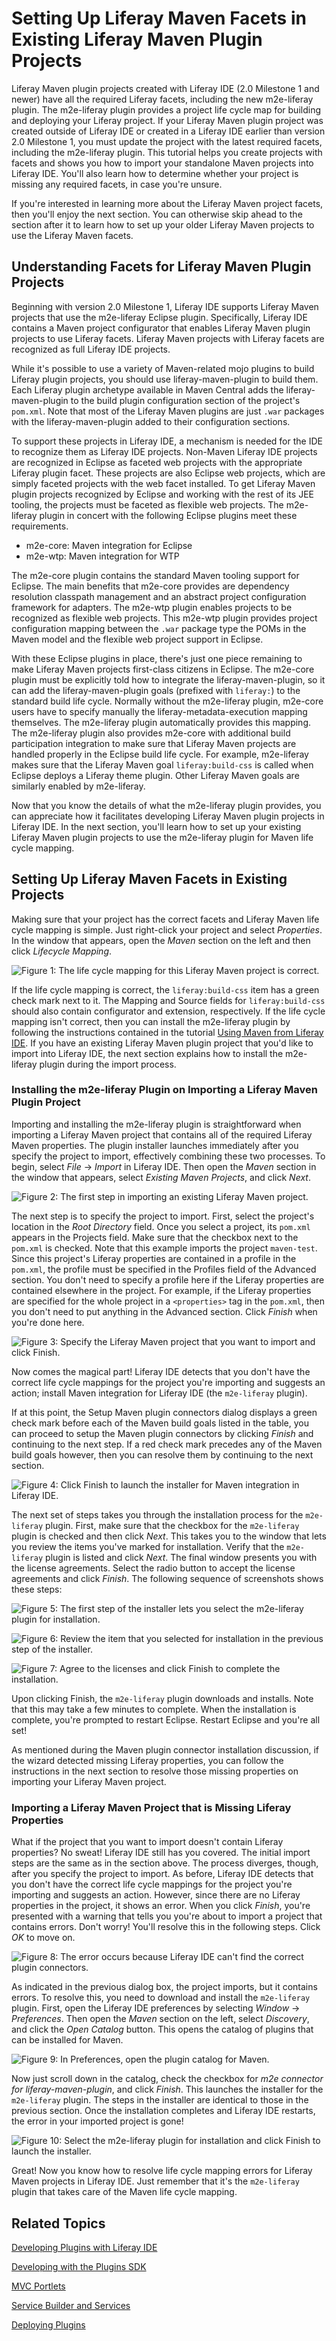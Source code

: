 # Setting Up Liferay Maven Facets in Existing Liferay Maven Plugin Projects [](id=setting-up-liferay-maven-facets-in-existing-liferay-maven-plugin-projects)

Liferay Maven plugin projects created with Liferay IDE (2.0 Milestone 1 and
newer) have all the required Liferay facets, including the new m2e-liferay
plugin. The m2e-liferay plugin provides a project life cycle map for building
and deploying your Liferay project. If your Liferay Maven plugin project was
created outside of Liferay IDE or created in a Liferay IDE earlier than version
2.0 Milestone 1, you must update the project with the latest required
facets, including the m2e-liferay plugin. This tutorial helps you create 
projects with facets and shows you how to import your standalone Maven projects
into Liferay IDE. You'll also learn how to determine whether your project is
missing any required facets, in case you're unsure. 

If you're interested in learning more about the Liferay Maven project facets,
then you'll enjoy the next section. You can otherwise skip ahead to the section
after it to learn how to set up your older Liferay Maven projects to use the
Liferay Maven facets. 

## Understanding Facets for Liferay Maven Plugin Projects [](id=understanding-facets-for-liferay-maven-plugin-projects)

Beginning with version 2.0 Milestone 1, Liferay IDE supports Liferay Maven
projects that use the m2e-liferay Eclipse plugin. Specifically, Liferay IDE
contains a Maven project configurator that enables Liferay Maven plugin
projects to use Liferay facets. Liferay Maven projects with Liferay facets are
recognized as full Liferay IDE projects. 

While it's possible to use a variety of Maven-related mojo plugins to build
Liferay plugin projects, you should use liferay-maven-plugin to build them. Each
Liferay plugin archetype available in Maven Central adds the
liferay-maven-plugin to the build plugin configuration section of the
project's `pom.xml`. Note that most of the Liferay Maven plugins are just `.war`
packages with the liferay-maven-plugin added to their configuration sections. 

To support these projects in Liferay IDE, a mechanism is needed for the IDE to
recognize them as Liferay IDE projects. Non-Maven Liferay IDE projects are
recognized in Eclipse as faceted web projects with the appropriate Liferay
plugin facet. These projects are also Eclipse web projects, which are simply
faceted projects with the web facet installed. To get Liferay Maven plugin
projects recognized by Eclipse and working with the rest of its JEE tooling, the
projects must be faceted as flexible web projects. The m2e-liferay plugin in
concert with the following Eclipse plugins meet these requirements. 

- m2e-core: Maven integration for Eclipse
- m2e-wtp: Maven integration for WTP

The m2e-core plugin contains the standard Maven tooling support for Eclipse. The
main benefits that m2e-core provides are dependency resolution classpath
management and an abstract project configuration framework for adapters. The
m2e-wtp plugin enables projects to be recognized as flexible web projects. This
m2e-wtp plugin provides project configuration mapping between the `.war` package
type the POMs in the Maven model and the flexible web project support in
Eclipse. 

With these Eclipse plugins in place, there's just one piece remaining to make
Liferay Maven projects first-class citizens in Eclipse. The m2e-core plugin
must be explicitly told how to integrate the liferay-maven-plugin, so it can 
add the liferay-maven-plugin goals (prefixed with `liferay:`) to the standard
build life cycle. Normally without the m2e-liferay plugin, m2e-core users have to
specify manually the liferay-metadata-execution mapping themselves. The
m2e-liferay plugin automatically provides this mapping. The m2e-liferay plugin
also provides m2e-core with additional build participation integration to make
sure that Liferay Maven projects are handled properly in the Eclipse build
life cycle. For example, m2e-liferay makes sure that the Liferay Maven goal
`liferay:build-css` is called when Eclipse deploys a Liferay theme plugin. Other
Liferay Maven goals are similarly enabled by m2e-liferay. 

Now that you know the details of what the m2e-liferay plugin provides, you can
appreciate how it facilitates developing Liferay Maven plugin projects in
Liferay IDE. In the next section, you'll learn how to set up your existing
Liferay Maven plugin projects to use the m2e-liferay plugin for Maven life cycle
mapping. 

## Setting Up Liferay Maven Facets in Existing Projects [](id=setting-up-liferay-maven-facets-in-existing-projects)

Making sure that your project has the correct facets and Liferay Maven life cycle
mapping is simple. Just right-click your project and select *Properties*. In the
window that appears, open the *Maven* section on the left and then click
*Lifecycle Mapping*. 

![Figure 1: The life cycle mapping for this Liferay Maven project is correct.](../../images/maven-lifecycle-mapping-correct.png)

If the life cycle mapping is correct, the `liferay:build-css` item has a green
check mark next to it. The Mapping and Source fields for `liferay:build-css` should
also contain configurator and extension, respectively. If the life cycle mapping
isn't correct, then you can install the m2e-liferay plugin by following the
instructions contained in the tutorial
[Using Maven from Liferay IDE](/tutorials/-/knowledge_base/using-maven-from-liferay-ide). 
If you have an existing Liferay Maven plugin project that you'd like to import
into Liferay IDE, the next section explains how to install the m2e-liferay
plugin during the import process. 

### Installing the m2e-liferay Plugin on Importing a Liferay Maven Plugin Project [](id=installing-the-m2e-liferay-plugin-on-importing-a-liferay-maven-plugin-proje)

Importing and installing the m2e-liferay plugin is straightforward when
importing a Liferay Maven project that contains all of the required Liferay
Maven properties. The plugin installer launches immediately after you specify
the project to import, effectively combining these two processes. To begin,
select *File* &rarr; *Import* in Liferay IDE. Then open the *Maven* section in
the window that appears, select *Existing Maven Projects*, and click *Next*. 

![Figure 2: The first step in importing an existing Liferay Maven project.](../../images/maven-ide-import-01.png)

The next step is to specify the project to import. First, select the project's
location in the *Root Directory* field. Once you select a project, its `pom.xml`
appears in the Projects field. Make sure that the checkbox next to the `pom.xml`
is checked. Note that this example imports the project `maven-test`. Since
this project's Liferay properties are contained in a profile in the
`pom.xml`, the profile must be specified in the Profiles field of the Advanced
section. You don't need to specify a profile here if the Liferay properties are
contained elsewhere in the project. For example, if the Liferay properties are
specified for the whole project in a `<properties>` tag in the `pom.xml`, then
you don't need to put anything in the Advanced section. Click *Finish* when
you're done here. 

![Figure 3: Specify the Liferay Maven project that you want to import and click *Finish*.](../../images/maven-ide-import-02.png)

Now comes the magical part! Liferay IDE detects that you don't have the correct 
life cycle mappings for the project you're importing and suggests an action; 
install Maven integration for Liferay IDE (the `m2e-liferay` plugin).

If at this point, the Setup Maven plugin connectors dialog displays a green
check mark before each of the Maven build goals listed in the table, you can
proceed to setup the Maven plugin connectors by clicking *Finish* and continuing
to the next step. If a red check mark precedes any of the Maven build goals
however, then you can resolve them by continuing to the next section. 

![Figure 4: Click *Finish* to launch the installer for Maven integration in Liferay IDE.](../../images/maven-ide-import-03.png)

The next set of steps takes you through the installation process for the
`m2e-liferay` plugin. First, make sure that the checkbox for the `m2e-liferay`
plugin is checked and then click *Next*. This takes you to the window that lets
you review the items you've marked for installation. Verify that the
`m2e-liferay` plugin is listed and click *Next*. The final window presents you
with the license agreements. Select the radio button to accept the license
agreements and click *Finish*. The following sequence of screenshots shows these
steps: 

![Figure 5: The first step of the installer lets you select the `m2e-liferay` plugin for installation.](../../images/maven-ide-m2e-install-01.png)

![Figure 6: Review the item that you selected for installation in the previous step of the installer.](../../images/maven-ide-m2e-install-02.png)

![Figure 7: Agree to the licenses and click *Finish* to complete the installation.](../../images/maven-ide-m2e-install-03.png)

Upon clicking Finish, the `m2e-liferay` plugin downloads and installs. Note that 
this may take a few minutes to complete. When the installation is complete, 
you're prompted to restart Eclipse. Restart Eclipse and you're all set! 

As mentioned during the Maven plugin connector installation discussion, if the
wizard detected missing Liferay properties, you can follow the instructions in
the next section to resolve those missing properties on importing your Liferay
Maven project. 

### Importing a Liferay Maven Project that is Missing Liferay Properties [](id=importing-a-liferay-maven-project-that-is-missing-liferay-properties)

What if the project that you want to import doesn't contain Liferay properties? 
No sweat! Liferay IDE still has you covered. The initial import steps are the 
same as in the section above. The process diverges, though, after you specify
the project to import. As before, Liferay IDE detects that you don't have the
correct life cycle mappings for the project you're importing and suggests an
action. However, since there are no Liferay properties in the project, it shows
an error. When you click *Finish*, you're presented with a warning that tells 
you you're about to import a project that contains errors. Don't worry! You'll 
resolve this in the following steps. Click *OK* to move on. 

![Figure 8: The error occurs because Liferay IDE can't find the correct plugin connectors.](../../images/maven-ide-no-props-01.png)

As indicated in the previous dialog box, the project imports, but it contains
errors. To resolve this, you need to download and install the `m2e-liferay`
plugin. First, open the Liferay IDE preferences by selecting *Window* &rarr;
*Preferences*. Then open the *Maven* section on the left, select *Discovery*,
and click the *Open Catalog* button. This opens the catalog of plugins that can
be installed for Maven. 

![Figure 9: In Preferences, open the plugin catalog for Maven.](../../images/maven-ide-no-props-02.png)

Now just scroll down in the catalog, check the checkbox for *m2e connector for
liferay-maven-plugin*, and click *Finish*. This launches the installer for the
`m2e-liferay` plugin. The steps in the installer are identical to those in the
previous section. Once the installation completes and Liferay IDE restarts, the
error in your imported project is gone!

![Figure 10: Select the `m2e-liferay` plugin for installation and click *Finish* to launch the installer.](../../images/maven-ide-no-props-03.png)

Great! Now you know how to resolve life cycle mapping errors for Liferay Maven 
projects in Liferay IDE. Just remember that it's the `m2e-liferay` plugin that 
takes care of the Maven life cycle mapping. 

## Related Topics [](id=related-topics)

[Developing Plugins with Liferay IDE](/tutorials/-/knowledge_base/liferay-ide)

[Developing with the Plugins SDK](/tutorials/-/knowledge_base/plugins-sdk)

[MVC Portlets](/tutorials/-/knowledge_base/developing-jsp-portlets-using-liferay-mvc)

[Service Builder and Services](/tutorials/-/knowledge_base/service-builder)

[Deploying Plugins](/tutorials/-/knowledge_base/deploying-plugins)
